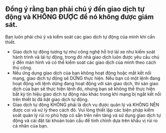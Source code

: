 ## Đồng ý rằng bạn phải chú ý đến giao dịch tự động và KHÔNG ĐƯỢC để nó không được giám sát.

Bạn luôn phải chú ý và kiểm soát các giao dịch tự động của mình khi cần thiết.
- Giao dịch tự động tương tự như công nghệ hỗ trợ lái xe như kiểm soát hành trình và lái tự động, trong đó nhà giao dịch luôn được yêu cầu chú ý đến màn hình và có thể kiểm soát các giao dịch của mình theo cách thủ công.
- Nếu ứng dụng giao dịch của bạn không hoạt động hoặc mất kết nối mạng, giao dịch tự động sẽ DỪNG thực hiện. Nếu bạn có một lệnh đang hoạt động với lệnh dừng đang hoạt động với sàn giao dịch, thì sàn giao dịch của bạn sẽ thực hiện lệnh đó, nhưng bạn sẽ không thể thực hiện bất kỳ tín hiệu giao dịch tự động nào khác trong khi mạng bị ngắt kết nối trên thiết bị đã bật giao dịch tự động.
- Giao dịch tự động KHÔNG phải là dịch vụ được quản lý và KHÔNG NÊN được coi và xử lý theo cách đó. Vui lòng thiết lập các biện pháp kiểm soát quản lý rủi ro phù hợp có sẵn trên nền tảng và sử dụng giao dịch tự động và cài đặt tài khoản toàn cầu để tinh chỉnh dựa trên khẩu vị rủi ro cá nhân của bạn.

